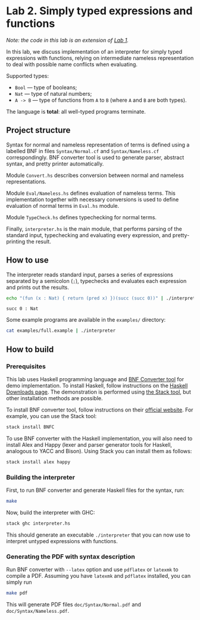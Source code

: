 # Lab 2. Simply typed expressions and functions

_Note: the code in this lab is an extension of [Lab 1](../lab-01/)._

In this lab, we discuss implementation of an interpreter for simply typed expressions with functions, relying on intermediate nameless representation to deal with possible name conflicts when evaluating.

Supported types:
- `Bool` — type of booleans;
- `Nat` — type of natural numbers;
- `A -> B` — type of functions from `A` to `B` (where `A` and `B` are both types).

The language is **total**: all well-typed programs terminate.

## Project structure

Syntax for normal and nameless representation of terms is defined using a labelled BNF in files `Syntax/Normal.cf` and `Syntax/Nameless.cf` correspondingly. BNF converter tool is used to generate parser, abstract syntax, and pretty printer automatically.

Module `Convert.hs` describes conversion between normal and nameless representations.

Module `Eval/Nameless.hs` defines evaluation of nameless terms. This implementation together with necessary conversions is used to define evaluation of normal terms in `Eval.hs` module.

Module `TypeCheck.hs` defines typechecking for normal terms.

Finally, `interpreter.hs` is the main module, that performs parsing of the standard input, typechecking and evaluating every expression, and pretty-printing the result.

## How to use

The interpreter reads standard input, parses a series of expressions separated by a semicolon (`;`), typechecks and evaluates each expression and prints out the results.

```sh
echo "(fun (x : Nat) { return (pred x) })(succ (succ 0))" | ./interpreter
```
```
succ 0 : Nat
```

Some example programs are available in the `examples/` directory:

```sh
cat examples/full.example | ./interpreter
```

## How to build

### Prerequisites

This lab uses Haskell programming language and [BNF Converter tool](http://bnfc.digitalgrammars.com) for demo implementation.
To install Haskell, follow instructions on the [Haskell Downloads page](https://www.haskell.org/downloads/). The demonstration is performed using [the Stack tool](https://docs.haskellstack.org), but other installation methods are possible.

To install BNF converter tool, follow instructions on their [official website](http://bnfc.digitalgrammars.com). For example, you can use the Stack tool:

```sh
stack install BNFC
```

To use BNF converter with the Haskell implementation, you will also need to install Alex and Happy (lexer and parser generator tools for Haskell, analogous to YACC and Bison). Using Stack you can install them as follows:

```sh
stack install alex happy
```

### Building the interpreter

First, to run BNF converter and generate Haskell files for the syntax, run:

```sh
make
```

Now, build the interpreter with GHC:

```sh
stack ghc interpreter.hs
```

This should generate an executable `./interpreter` that you can now use to interpret untyped expressions with functions.

### Generating the PDF with syntax description

Run BNF converter with `--latex` option and use `pdflatex` or `latexmk` to compile a PDF.
Assuming you have `latexmk` and `pdflatex` installed, you can simply run

```sh
make pdf
```

This will generate PDF files `doc/Syntax/Normal.pdf` and `doc/Syntax/Nameless.pdf`.
